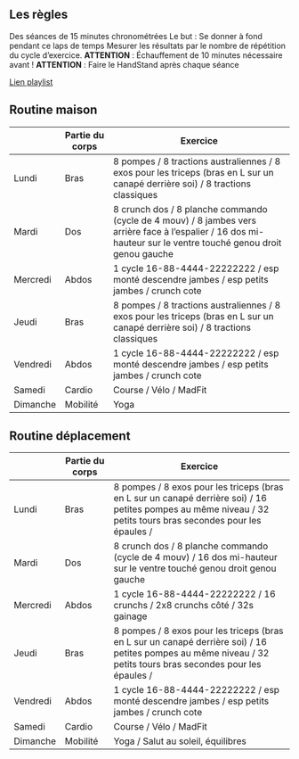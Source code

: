 ## Les règles  
Des séances de 15 minutes chronométrées
Le but : Se donner à fond pendant ce laps de temps 
Mesurer les résultats par le nombre de répétition du cycle d’exercice.
**ATTENTION** : Échauffement de 10 minutes nécessaire avant !
**ATTENTION** : Faire le HandStand après chaque séance 

[Lien playlist](https://deezer.page.link/WHeRvCn1Bj3RqqxB6)

## Routine maison
|          | Partie du corps | Exercice                                                                                                                                                        |
| -------- | --------------- | --------------------------------------------------------------------------------------------------------------------------------------------------------------- |
| Lundi    | Bras            | 8 pompes / 8 tractions australiennes / 8 exos pour les triceps (bras en L sur un canapé derrière soi) / 8 tractions classiques                                  |
| Mardi    | Dos             | 8 crunch dos / 8 planche commando (cycle de 4 mouv) / 8 jambes vers arrière face à l’espalier / 16 dos mi-hauteur sur le ventre touché genou droit genou gauche |
| Mercredi | Abdos           | 1 cycle 16-88-4444-22222222 / esp monté descendre jambes / esp petits jambes / crunch cote                                                                      |
| Jeudi    | Bras            | 8 pompes / 8 tractions australiennes / 8 exos pour les triceps (bras en L sur un canapé derrière soi) / 8 tractions classiques                                  |
| Vendredi | Abdos           | 1 cycle 16-88-4444-22222222 / esp monté descendre jambes / esp petits jambes / crunch cote                                                                      |
| Samedi   | Cardio          | Course / Vélo / MadFit                                                                                                                                          |
| Dimanche | Mobilité        | Yoga                                                                                                                                                            |

## Routine déplacement
|          | Partie du corps | Exercice                                                                                                                                                        |
| -------- | --------------- | --------------------------------------------------------------------------------------------------------------------------------------------------------------- |
| Lundi    | Bras            | 8 pompes / 8 exos pour les triceps (bras en L sur un canapé derrière soi) / 16 petites pompes au même niveau / 32 petits tours bras secondes pour les épaules / |
| Mardi    | Dos             | 8 crunch dos / 8 planche commando (cycle de 4 mouv) / 16 dos mi-hauteur sur le ventre touché genou droit genou gauche                                           |
| Mercredi | Abdos           | 1 cycle 16-88-4444-22222222 / 16 crunchs / 2x8 crunchs côté / 32s gainage                                                                                       |
| Jeudi    | Bras            | 8 pompes / 8 exos pour les triceps (bras en L sur un canapé derrière soi) / 16 petites pompes au même niveau / 32 petits tours bras secondes pour les épaules / |
| Vendredi | Abdos           | 1 cycle 16-88-4444-22222222 / esp monté descendre jambes / esp petits jambes / crunch cote                                                                      |
| Samedi   | Cardio          | Course / Vélo / MadFit                                                                                                                                          |
| Dimanche | Mobilité        | Yoga / Salut au soleil, équilibres                                                                                                                              |
